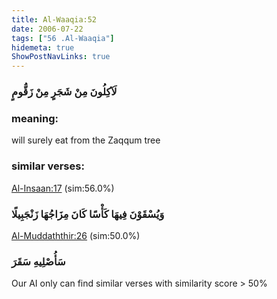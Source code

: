```yaml
---
title: Al-Waaqia:52
date: 2006-07-22
tags: ["56 .Al-Waaqia"]
hidemeta: true 
ShowPostNavLinks: true 
---
```

### لَآكِلُونَ مِنْ شَجَرٍ مِنْ زَقُّومٍ
### meaning: 
will surely eat from the Zaqqum tree
### similar verses: 

[Al-Insaan:17](/76/17) (sim:56.0%)

### وَيُسْقَوْنَ فِيهَا كَأْسًا كَانَ مِزَاجُهَا زَنْجَبِيلًا

[Al-Muddaththir:26](/74/26) (sim:50.0%)

### سَأُصْلِيهِ سَقَرَ

Our AI only can find similar verses with similarity score > 50% 


